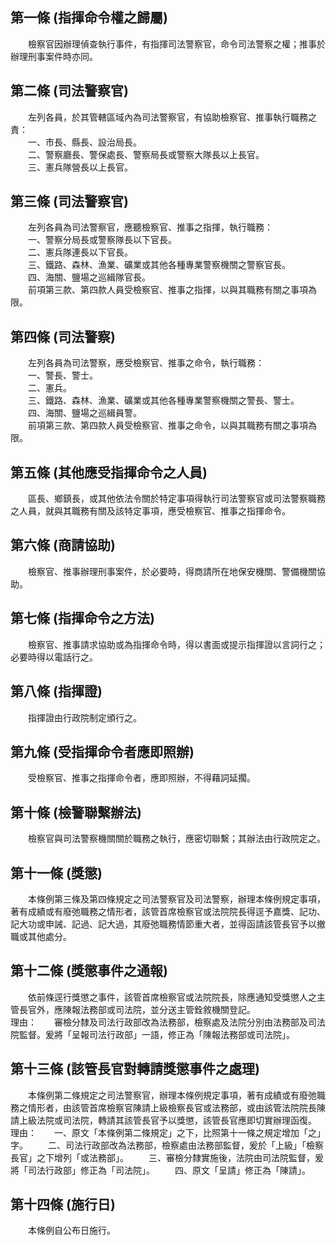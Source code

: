 第一條 (指揮命令權之歸屬)
-------------------------
　　檢察官因辦理偵查執行事件，有指揮司法警察官，命令司法警察之權；推事於辦理刑事案件時亦同。  


第二條 (司法警察官)
-------------------
　　左列各員，於其管轄區域內為司法警察官，有協助檢察官、推事執行職務之責：  
　　一、市長、縣長、設治局長。  
　　二、警察廳長、警保處長、警察局長或警察大隊長以上長官。  
　　三、憲兵隊營長以上長官。  


第三條 (司法警察官)
-------------------
　　左列各員為司法警察官，應聽檢察官、推事之指揮，執行職務：  
　　一、警察分局長或警察隊長以下官長。  
　　二、憲兵隊連長以下官長。  
　　三、鐵路、森林、漁業、礦業或其他各種專業警察機關之警察官長。  
　　四、海關、鹽場之巡緝隊官長。  
　　前項第三款、第四款人員受檢察官、推事之指揮，以與其職務有關之事項為限。  


第四條 (司法警察)
-----------------
　　左列各員為司法警察，應受檢察官、推事之命令，執行職務：  
　　一、警長、警士。  
　　二、憲兵。  
　　三、鐵路、森林、漁業、礦業或其他各種專業警察機關之警長、警士。  
　　四、海關、鹽場之巡緝員警。  
　　前項第三款、第四款人員受檢察官、推事之命令，以與其職務有關之事項為限。  


第五條 (其他應受指揮命令之人員)
-------------------------------
　　區長、鄉鎮長，或其他依法令關於特定事項得執行司法警察官或司法警察職務之人員，就與其職務有關及該特定事項，應受檢察官、推事之指揮命令。  


第六條 (商請協助)
-----------------
　　檢察官、推事辦理刑事案件，於必要時，得商請所在地保安機關、警備機關協助。  


第七條 (指揮命令之方法)
-----------------------
　　檢察官、推事請求協助或為指揮命令時，得以書面或提示指揮證以言詞行之；必要時得以電話行之。  


第八條 (指揮證)
---------------
　　指揮證由行政院制定頒行之。  


第九條 (受指揮命令者應即照辦)
-----------------------------
　　受檢察官、推事之指揮命令者，應即照辦，不得藉詞延擱。  


第十條 (檢警聯繫辦法)
---------------------
　　檢察官與司法警察機關關於職務之執行，應密切聯繫；其辦法由行政院定之。  


第十一條 (獎懲)
---------------
　　本條例第三條及第四條規定之司法警察官及司法警察，辦理本條例規定事項，著有成績或有廢弛職務之情形者，該管首席檢察官或法院院長得逕予嘉獎、記功、記大功或申誡、記過、記大過，其廢弛職務情節重大者，並得函請該管長官予以撤職或其他處分。  


第十二條 (獎懲事件之通報)
-------------------------
　　依前條逕行獎懲之事件，該管首席檢察官或法院院長，除應通知受獎懲人之主管長官外，應陳報法務部或司法院，並分送主管銓敘機關登記。  
理由：　　審檢分隸及司法行政部改為法務部，檢察處及法院分別由法務部及司法院監督。爰將「呈報司法行政部」一語，修正為「陳報法務部或司法院」。

第十三條 (該管長官對轉請獎懲事件之處理)
---------------------------------------
　　本條例第二條規定之司法警察官，辦理本條例規定事項，著有成績或有廢弛職務之情形者，由該管首席檢察官陳請上級檢察長官或法務部，或由該管法院院長陳請上級法院或司法院，轉請其該管長官予以獎懲，該管長官應即切實辦理函復。  
理由：　　一、原文「本條例第二條規定」之下，比照第十一條之規定增加「之」字。
　　二、司法行政部改為法務部，檢察處由法務部監督，爰於「上級」「檢察長官」之下增列「或法務部」。
　　三、審檢分隸實施後，法院由司法院監督，爰將「司法行政部」修正為「司法院」。
　　四、原文「呈請」修正為「陳請」。

第十四條 (施行日)
-----------------
　　本條例自公布日施行。
